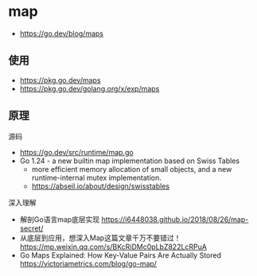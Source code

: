 # map
- https://go.dev/blog/maps


## 使用
- https://pkg.go.dev/maps
- https://pkg.go.dev/golang.org/x/exp/maps


## 原理
源码
- https://go.dev/src/runtime/map.go
- Go 1.24 - a new builtin map implementation based on Swiss Tables
  - more efficient memory allocation of small objects, and a new runtime-internal mutex implementation.
  - https://abseil.io/about/design/swisstables

深入理解
- 解剖Go语言map底层实现 https://i6448038.github.io/2018/08/26/map-secret/
- 从底层到应用，想深入Map这篇文章千万不要错过！https://mp.weixin.qq.com/s/BKcRiDMc0pLbZ822LcRPuA
- Go Maps Explained: How Key-Value Pairs Are Actually Stored https://victoriametrics.com/blog/go-map/
